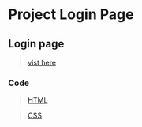 # Project Login Page
## Login page
>[vist here](https://shreyash00007.github.io/Login/)
### Code
>[HTML](https://github.com/shreyash00007/Login/blob/main/index.html)

>[CSS](https://github.com/shreyash00007/Login/blob/main/style.css)

<!---
#### Images
>[Imges](https://github.com/shreyash00007/Login/blob/main/img1.jpg)

#### Logos
>[Google](https://github.com/shreyash00007/Login/blob/main/Google.png)

>[Facebook](https://github.com/shreyash00007/Login/blob/main/facebbok.png)

>[Instagram](https://github.com/shreyash00007/Login/blob/main/facebbok.png)
------->
